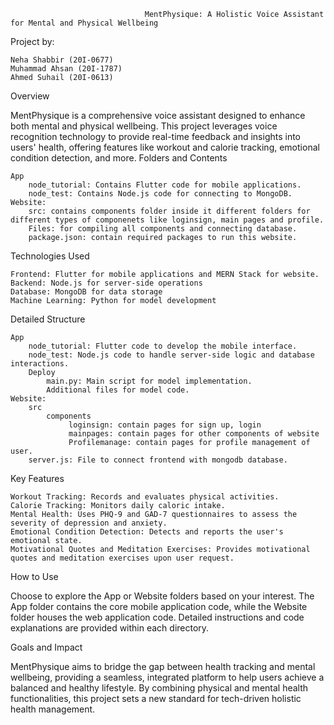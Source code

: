                                   MentPhysique: A Holistic Voice Assistant for Mental and Physical Wellbeing
Project by:

    Neha Shabbir (20I-0677)
    Muhammad Ahsan (20I-1787)
    Ahmed Suhail (20I-0613)

Overview

MentPhysique is a comprehensive voice assistant designed to enhance both mental and physical wellbeing. This project leverages voice recognition technology to provide real-time feedback and insights into users' health, offering features like workout and calorie tracking, emotional condition detection, and more.
Folders and Contents

    App
        node_tutorial: Contains Flutter code for mobile applications.
        node_test: Contains Node.js code for connecting to MongoDB.
    Website: 
        src: contains components folder inside it different folders for different types of componenets like loginsign, main pages and profile.
        Files: for compiling all components and connecting database.
        package.json: contain required packages to run this website.

Technologies Used

    Frontend: Flutter for mobile applications and MERN Stack for website.
    Backend: Node.js for server-side operations
    Database: MongoDB for data storage
    Machine Learning: Python for model development

Detailed Structure

    App
        node_tutorial: Flutter code to develop the mobile interface.
        node_test: Node.js code to handle server-side logic and database interactions.
        Deploy
            main.py: Main script for model implementation.
            Additional files for model code.
    Website:
        src
            components
                 loginsign: contain pages for sign up, login
                 mainpages: contain pages for other components of website
                 Profilemanage: contain pages for profile management of user.
        server.js: File to connect frontend with mongodb database.

Key Features

    Workout Tracking: Records and evaluates physical activities.
    Calorie Tracking: Monitors daily caloric intake.
    Mental Health: Uses PHQ-9 and GAD-7 questionnaires to assess the severity of depression and anxiety.
    Emotional Condition Detection: Detects and reports the user's emotional state.
    Motivational Quotes and Meditation Exercises: Provides motivational quotes and meditation exercises upon user request.

How to Use

Choose to explore the App or Website folders based on your interest. The App folder contains the core mobile application code, while the Website folder houses the web application code. Detailed instructions and code explanations are provided within each directory.

Goals and Impact

MentPhysique aims to bridge the gap between health tracking and mental wellbeing, providing a seamless, integrated platform to help users achieve a balanced and healthy lifestyle. By combining physical and mental health functionalities, this project sets a new standard for tech-driven holistic health management.

